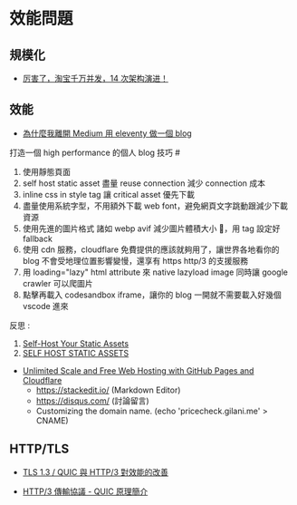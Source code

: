 # 效能問題

## 規模化

* [厉害了，淘宝千万并发，14 次架构演进！](https://zhuanlan.zhihu.com/p/341870718)


## 效能

* [為什麼我離開 Medium 用 eleventy 做一個 blog](https://jason-memo.dev/posts/why-i-leave-medium-and-build-blog-with-eleventy/)


打造一個 high performance 的個人 blog 技巧 #

1. 使用靜態頁面
2. self host static asset 盡量 reuse connection 減少 connection 成本
3. inline css in style tag 讓 critical asset 優先下載
4. 盡量使用系統字型，不用額外下載 web font，避免網頁文字跳動跟減少下載資源
5. 使用先進的圖片格式 諸如 webp avif 減少圖片體積大小 ，用 <picture /> tag 設定好 fallback
6. 使用 cdn 服務，cloudflare 免費提供的應該就夠用了，讓世界各地看你的 blog 不會受地理位置影響變慢，還享有 https http/3 的支援服務
7. 用 loading="lazy" html attribute 來 native lazyload image 同時讓 google crawler 可以爬圖片
8. 點擊再載入 codesandbox iframe，讓你的 blog 一開就不需要載入好幾個 vscode 進來

反思 : 

1. [Self-Host Your Static Assets](https://csswizardry.com/2019/05/self-host-your-static-assets/)
2. [SELF HOST STATIC ASSETS](https://www.riklewis.com/2019/08/self-host-static-assets/)

* [Unlimited Scale and Free Web Hosting with GitHub Pages and Cloudflare](https://www.toptal.com/github/unlimited-scale-web-hosting-github-pages-cloudflare)
    * https://stackedit.io/ (Markdown Editor)
    * https://disqus.com/ (討論留言)
    * Customizing the domain name. (echo 'pricecheck.gilani.me' > CNAME)


## HTTP/TLS

* [TLS 1.3 / QUIC 與 HTTP/3 對效能的改善](https://hkt999.medium.com/tls-1-3-quic-%E8%88%87-http-3-%E5%B0%8D%E6%95%88%E8%83%BD%E7%9A%84%E6%94%B9%E5%96%84-a37b2ddcfc95#_=_)

* [HTTP/3 傳輸協議 - QUIC 原理簡介](https://medium.com/@chester.yw.chu/http-3-%E5%82%B3%E8%BC%B8%E5%8D%94%E8%AD%B0-quic-%E7%B0%A1%E4%BB%8B-5f8806d6c8cd)
